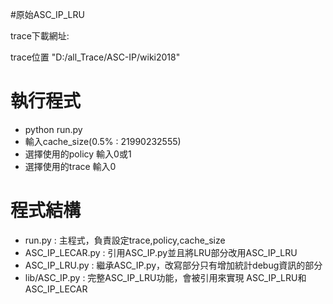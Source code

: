 #原始ASC_IP_LRU

trace下載網址:

trace位置 "D:/all_Trace/ASC-IP/wiki2018"

# 執行程式
- python run.py
- 輸入cache_size(0.5% : 21990232555)
- 選擇使用的policy 輸入0或1
- 選擇使用的trace 輸入0

# 程式結構
- run.py : 主程式，負責設定trace,policy,cache_size
- ASC_IP_LECAR.py : 引用ASC_IP.py並且將LRU部分改用ASC_IP_LRU
- ASC_IP_LRU.py : 繼承ASC_IP.py，改寫部分只有增加統計debug資訊的部分
- lib/ASC_IP.py : 完整ASC_IP_LRU功能，會被引用來實現 ASC_IP_LRU和ASC_IP_LECAR

